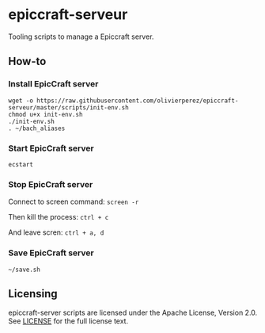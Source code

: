 # epiccraft-serveur

Tooling scripts to manage a Epiccraft server.

## How-to

### Install EpicCraft server

```
wget -o https://raw.githubusercontent.com/olivierperez/epiccraft-serveur/master/scripts/init-env.sh
chmod u+x init-env.sh
./init-env.sh
. ~/bach_aliases
```

### Start EpicCraft server

```
ecstart
```

### Stop EpicCraft server

Connect to screen command: `screen -r`

Then kill the process: `ctrl + c`

And leave scren: `ctrl + a, d`

### Save EpicCraft server

```
~/save.sh
```

## Licensing

epiccraft-server scripts are licensed under the Apache License, Version 2.0. See [LICENSE](https://github.com/olivierperez/epiccraft-serveur/blob/master/LICENSE) for the full license text.